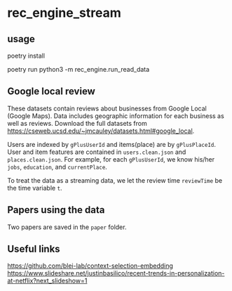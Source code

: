 # rec_engine_stream
## usage

poetry install 

poetry run python3 -m rec_engine.run_read_data

## Google local review 
These datasets contain reviews about businesses from Google Local (Google Maps). 
Data includes geographic information for each business as well as reviews. Download the full datasets from 
https://cseweb.ucsd.edu/~jmcauley/datasets.html#google_local. 

Users are indexed by `gPlusUserId` and items(place) are by `gPlusPlaceId`. User and item features are contained in 
`users.clean.json` and `places.clean.json`.  For example, for each `gPlusUserId`, we know his/her `jobs`, `education`, 
and `currentPlace`. 

To treat the data as a streaming data, we let the review time `reviewTime` be the time variable `t`. 

## Papers using the data
Two papers are saved in the `paper` folder. 


## Useful links
https://github.com/blei-lab/context-selection-embedding
https://www.slideshare.net/justinbasilico/recent-trends-in-personalization-at-netflix?next_slideshow=1




